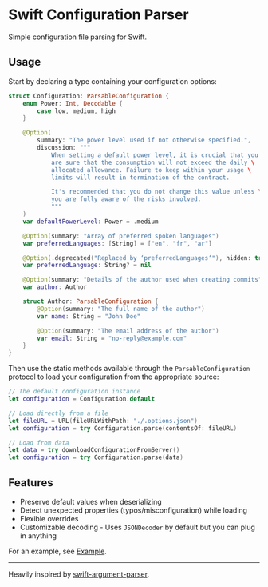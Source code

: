# Swift Configuration Parser

Simple configuration file parsing for Swift.

## Usage

Start by declaring a type containing your configuration options:

```swift
struct Configuration: ParsableConfiguration {
    enum Power: Int, Decodable {
        case low, medium, high
    }

    @Option(
        summary: "The power level used if not otherwise specified.",
        discussion: """
            When setting a default power level, it is crucial that you \
            are sure that the consumption will not exceed the daily \
            allocated allowance. Failure to keep within your usage \
            limits will result in termination of the contract.

            It's recommended that you do not change this value unless \
            you are fully aware of the risks involved.
            """
    )
    var defaultPowerLevel: Power = .medium

    @Option(summary: "Array of preferred spoken languages")
    var preferredLanguages: [String] = ["en", "fr", "ar"]

    @Option(.deprecated("Replaced by ‘preferredLanguages‘"), hidden: true)
    var preferredLanguage: String? = nil

    @Option(summary: "Details of the author used when creating commits")
    var author: Author

    struct Author: ParsableConfiguration {
        @Option(summary: "The full name of the author")
        var name: String = "John Doe"

        @Option(summary: "The email address of the author")
        var email: String = "no-reply@example.com"
    }
}
```

Then use the static methods available through the `ParsableConfiguration` protocol to load your configuration from the appropriate source:

```swift
// The default configuration instance
let configuration = Configuration.default
```

```swift
// Load directly from a file
let fileURL = URL(fileURLWithPath: "./.options.json")
let configuration = try Configuration.parse(contentsOf: fileURL)
```

```swift
// Load from data
let data = try downloadConfigurationFromServer()
let configuration = try Configuration.parse(data)
```

## Features

- Preserve default values when deserializing
- Detect unexpected properties (typos/misconfiguration) while loading
- Flexible overrides
- Customizable decoding - Uses `JSONDecoder` by default but you can plug in anything

For an example, see [Example](./Example/).

---

Heavily inspired by [swift-argument-parser](https://github.com/apple/swift-argument-parser).
